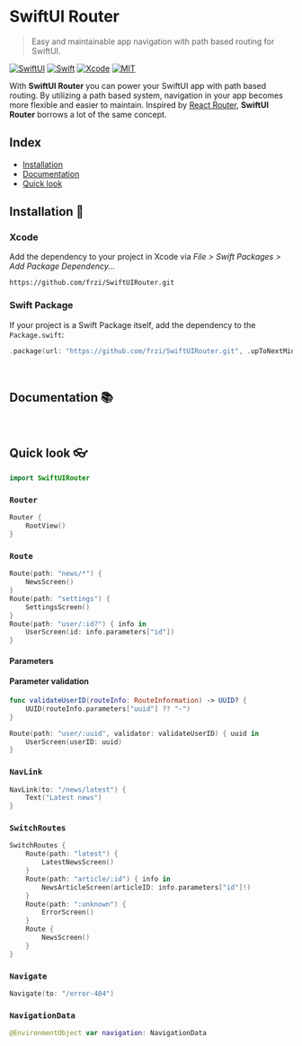 SwiftUI Router
==============
> Easy and maintainable app navigation with path based routing for SwiftUI.

[![SwiftUI](https://img.shields.io/badge/SwiftUI-orange.svg)](https://developer.apple.com/xcode/swiftui)
[![Swift](https://img.shields.io/badge/Swift-5.3-orange.svg)](https://swift.org)
[![Xcode](https://img.shields.io/badge/Xcode-12.4-blue.svg)](https://developer.apple.com/xcode)
[![MIT](https://img.shields.io/badge/license-MIT-black.svg)](https://opensource.org/licenses/MIT)

With **SwiftUI Router** you can power your SwiftUI app with path based routing. By utilizing a path based system, navigation in your app becomes more flexible and easier to maintain. Inspired by [React Router](https://github.com/ReactTraining/react-router), **SwiftUI Router** borrows a lot of the same concept.

## Index
* [Installation](#installation-🚀)
* [Documentation](#documentation-📚)
* [Quick look](#quick-look-👓)

## Installation 🚀
### Xcode
Add the dependency to your project in Xcode via *File > Swift Packages > Add Package Dependency...*
```
https://github.com/frzi/SwiftUIRouter.git
```
### Swift Package
If your project is a Swift Package itself, add the dependency to the `Package.swift`:
```swift
.package(url: "https://github.com/frzi/SwiftUIRouter.git", .upToNextMinor(from: "0.2.0"))
```

<br>

## Documentation 📚

<br>

## Quick look 👓
```swift
import SwiftUIRouter
```

### `Router`
```swift
Router {
	RootView()
}
```
### `Route`
```swift
Route(path: "news/*") {
	NewsScreen()
}
Route(path: "settings") {
	SettingsScreen()
}
Route(path: "user/:id?") { info in
	UserScreen(id: info.parameters["id"])
}
```
#### Parameters
#### Parameter validation
```swift
func validateUserID(routeInfo: RouteInformation) -> UUID? {
	UUID(routeInfo.parameters["uuid"] ?? "-")
}

Route(path: "user/:uuid", validator: validateUserID) { uuid in
	UserScreen(userID: uuid)
}
```

### `NavLink`
```swift
NavLink(to: "/news/latest") {
	Text("Latest news")
}
```

### `SwitchRoutes`
```swift
SwitchRoutes {
	Route(path: "latest") {
		LatestNewsScreen()
	}
	Route(path: "article/:id") { info in
		NewsArticleScreen(articleID: info.parameters["id"]!)
	}
	Route(path: ":unknown") {
		ErrorScreen()
	}
	Route {
		NewsScreen()
	}
}
```

### `Navigate`
```swift
Navigate(to: "/error-404")
```

### `NavigationData`
```swift
@EnvironmentObject var navigation: NavigationData
```
